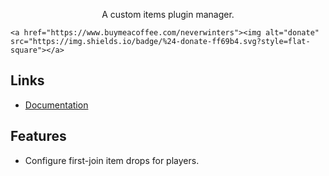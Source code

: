 <p align="center">
    A custom items plugin manager.
</p>

<p align="center">

    <a href="https://www.buymeacoffee.com/neverwinters"><img alt="donate" src="https://img.shields.io/badge/%24-donate-ff69b4.svg?style=flat-square"></a>

</p>

## Links

- [Documentation](https://neverwinters.github.io/custom-items-minecraft-plugin/)

## Features

- Configure first-join item drops for players.


